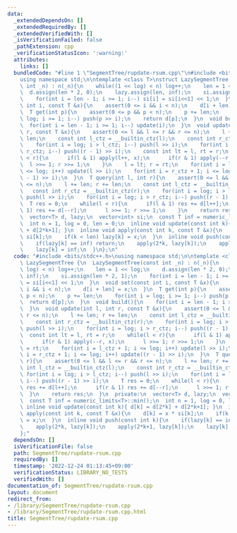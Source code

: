 ```yaml
---
data:
  _extendedDependsOn: []
  _extendedRequiredBy: []
  _extendedVerifiedWith: []
  _isVerificationFailed: false
  _pathExtension: cpp
  _verificationStatusIcon: ':warning:'
  attributes:
    links: []
  bundledCode: "#line 1 \"SegmentTree/rupdate-rsum.cpp\"\n#include <bits/stdc++.h>\n\
    using namespace std;\n\ntemplate <class T>\nstruct LazySegmentTree {\n  LazySegmentTree(const\
    \ int _n) : n(_n){\n    while((1 << log) < n) log++;\n    len = 1 << log;\n  \
    \  d.assign(len * 2, 0);\n    lazy.assign(len, inf);\n    si.assign(len * 2, 1);\n\
    \    for(int i = len - 1; i >= 1; i--) si[i] = si[i<<1] << 1;\n  }\n  void set(const\
    \ int i, const T &x){\n    assert(0 <= i && i < n);\n    d[i + len] = x;\n  }\n\
    \  T get(int p){\n    assert(0 <= p && p < n);\n    p += len;\n    for(int i =\
    \ log; i >= 1; i--) push(p >> i);\n    return d[p];\n  }\n  void build(){\n  \
    \  for(int i = len - 1; i >= 1; i--) update(i);\n  }\n  void update(int l, int\
    \ r, const T &x){\n    assert(0 <= l && l <= r && r <= n);\n    l += len; r +=\
    \ len;\n    const int l_ctz = __builtin_ctz(l);\n    const int r_ctz = __builtin_ctz(r);\n\
    \    for(int i = log; i > l_ctz; i--) push(l >> i);\n    for(int i = log; i >\
    \ r_ctz; i--) push((r - 1) >> i);\n    const int lt = l, rt = r;\n    while(l\
    \ < r){\n      if(l & 1) apply(l++, x);\n      if(r & 1) apply(--r, x);\n    \
    \  l >>= 1; r >>= 1;\n    }\n    l = lt; r = rt;\n    for(int i = l_ctz + 1; i\
    \ <= log; i++) update(l >> i);\n    for(int i = r_ctz + 1; i <= log; i++) update((r\
    \ - 1) >> i);\n  }\n  T query(int l, int r){\n    assert(0 <= l && l <= r && r\
    \ <= n);\n    l += len; r += len;\n    const int l_ctz = __builtin_ctz(l);\n \
    \   const int r_ctz = __builtin_ctz(r);\n    for(int i = log; i > l_ctz; i--)\
    \ push(l >> i);\n    for(int i = log; i > r_ctz; i--) push((r - 1) >> i);\n  \
    \  T res = 0;\n    while(l < r){\n      if(l & 1) res += d[l++];\n      if(r &\
    \ 1) res += d[--r];\n      l >>= 1; r >>= 1;\n    }\n    return res;\n  }\n  private:\n\
    \  vector<T> d, lazy;\n  vector<int> si;\n  const T inf = numeric_limits<T>::min();\n\
    \  int n = 1, log = 0, len = 0;\n  inline void update(const int k){ d[k] = d[2*k]\
    \ + d[2*k+1]; }\n  inline void apply(const int k, const T &x){\n    d[k] = x *\
    \ si[k];\n    if(k < len) lazy[k] = x;\n  }\n  inline void push(const int k){\n\
    \    if(lazy[k] == inf) return;\n    apply(2*k, lazy[k]);\n    apply(2*k+1, lazy[k]);\n\
    \    lazy[k] = inf;\n  }\n};\n"
  code: "#include <bits/stdc++.h>\nusing namespace std;\n\ntemplate <class T>\nstruct\
    \ LazySegmentTree {\n  LazySegmentTree(const int _n) : n(_n){\n    while((1 <<\
    \ log) < n) log++;\n    len = 1 << log;\n    d.assign(len * 2, 0);\n    lazy.assign(len,\
    \ inf);\n    si.assign(len * 2, 1);\n    for(int i = len - 1; i >= 1; i--) si[i]\
    \ = si[i<<1] << 1;\n  }\n  void set(const int i, const T &x){\n    assert(0 <=\
    \ i && i < n);\n    d[i + len] = x;\n  }\n  T get(int p){\n    assert(0 <= p &&\
    \ p < n);\n    p += len;\n    for(int i = log; i >= 1; i--) push(p >> i);\n  \
    \  return d[p];\n  }\n  void build(){\n    for(int i = len - 1; i >= 1; i--) update(i);\n\
    \  }\n  void update(int l, int r, const T &x){\n    assert(0 <= l && l <= r &&\
    \ r <= n);\n    l += len; r += len;\n    const int l_ctz = __builtin_ctz(l);\n\
    \    const int r_ctz = __builtin_ctz(r);\n    for(int i = log; i > l_ctz; i--)\
    \ push(l >> i);\n    for(int i = log; i > r_ctz; i--) push((r - 1) >> i);\n  \
    \  const int lt = l, rt = r;\n    while(l < r){\n      if(l & 1) apply(l++, x);\n\
    \      if(r & 1) apply(--r, x);\n      l >>= 1; r >>= 1;\n    }\n    l = lt; r\
    \ = rt;\n    for(int i = l_ctz + 1; i <= log; i++) update(l >> i);\n    for(int\
    \ i = r_ctz + 1; i <= log; i++) update((r - 1) >> i);\n  }\n  T query(int l, int\
    \ r){\n    assert(0 <= l && l <= r && r <= n);\n    l += len; r += len;\n    const\
    \ int l_ctz = __builtin_ctz(l);\n    const int r_ctz = __builtin_ctz(r);\n   \
    \ for(int i = log; i > l_ctz; i--) push(l >> i);\n    for(int i = log; i > r_ctz;\
    \ i--) push((r - 1) >> i);\n    T res = 0;\n    while(l < r){\n      if(l & 1)\
    \ res += d[l++];\n      if(r & 1) res += d[--r];\n      l >>= 1; r >>= 1;\n  \
    \  }\n    return res;\n  }\n  private:\n  vector<T> d, lazy;\n  vector<int> si;\n\
    \  const T inf = numeric_limits<T>::min();\n  int n = 1, log = 0, len = 0;\n \
    \ inline void update(const int k){ d[k] = d[2*k] + d[2*k+1]; }\n  inline void\
    \ apply(const int k, const T &x){\n    d[k] = x * si[k];\n    if(k < len) lazy[k]\
    \ = x;\n  }\n  inline void push(const int k){\n    if(lazy[k] == inf) return;\n\
    \    apply(2*k, lazy[k]);\n    apply(2*k+1, lazy[k]);\n    lazy[k] = inf;\n  }\n\
    };"
  dependsOn: []
  isVerificationFile: false
  path: SegmentTree/rupdate-rsum.cpp
  requiredBy: []
  timestamp: '2022-12-24 01:13:45+09:00'
  verificationStatus: LIBRARY_NO_TESTS
  verifiedWith: []
documentation_of: SegmentTree/rupdate-rsum.cpp
layout: document
redirect_from:
- /library/SegmentTree/rupdate-rsum.cpp
- /library/SegmentTree/rupdate-rsum.cpp.html
title: SegmentTree/rupdate-rsum.cpp
---
```

